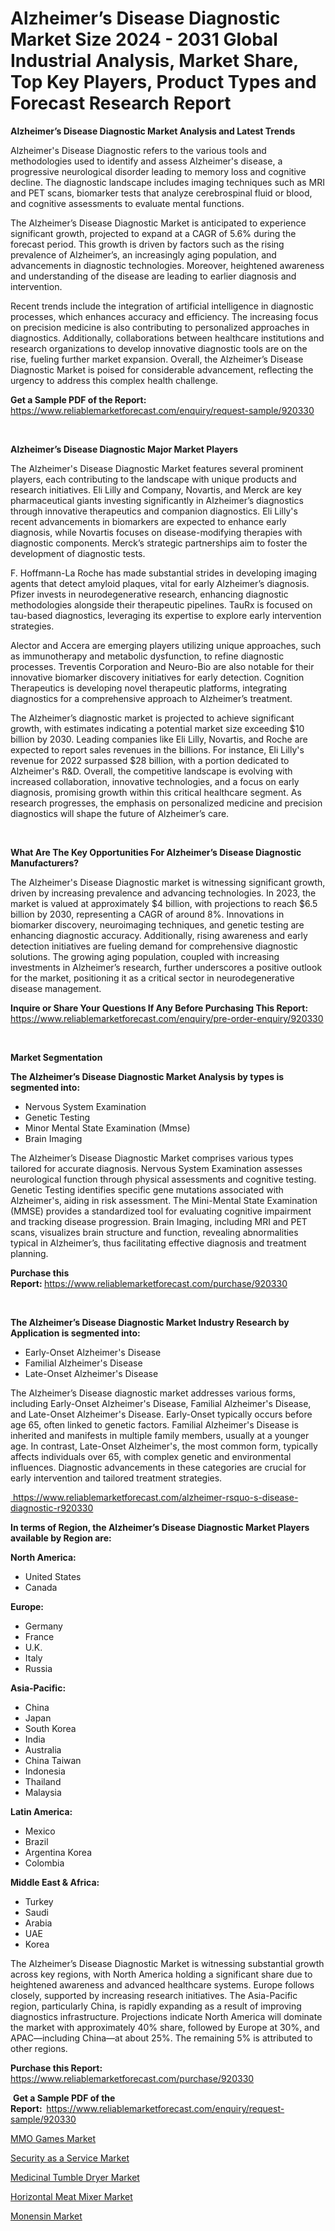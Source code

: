 <p><h1>Alzheimer’s Disease Diagnostic Market Size 2024 - 2031 Global Industrial Analysis, Market Share, Top Key Players, Product Types and Forecast Research Report</h1></p><p><strong>Alzheimer’s Disease Diagnostic Market Analysis and Latest Trends</strong></p>
<p><p>Alzheimer's Disease Diagnostic refers to the various tools and methodologies used to identify and assess Alzheimer's disease, a progressive neurological disorder leading to memory loss and cognitive decline. The diagnostic landscape includes imaging techniques such as MRI and PET scans, biomarker tests that analyze cerebrospinal fluid or blood, and cognitive assessments to evaluate mental functions.</p><p>The Alzheimer’s Disease Diagnostic Market is anticipated to experience significant growth, projected to expand at a CAGR of 5.6% during the forecast period. This growth is driven by factors such as the rising prevalence of Alzheimer’s, an increasingly aging population, and advancements in diagnostic technologies. Moreover, heightened awareness and understanding of the disease are leading to earlier diagnosis and intervention.</p><p>Recent trends include the integration of artificial intelligence in diagnostic processes, which enhances accuracy and efficiency. The increasing focus on precision medicine is also contributing to personalized approaches in diagnostics. Additionally, collaborations between healthcare institutions and research organizations to develop innovative diagnostic tools are on the rise, fueling further market expansion. Overall, the Alzheimer’s Disease Diagnostic Market is poised for considerable advancement, reflecting the urgency to address this complex health challenge.</p></p>
<p><strong>Get a Sample PDF of the Report:&nbsp;</strong> <a href="https://www.reliablemarketforecast.com/enquiry/request-sample/920330?utm_campaign=1141&utm_medium=2&utm_source=Github&utm_content=ia&utm_term=28102024&utm_id=alzheimers-disease-diagnostic">https://www.reliablemarketforecast.com/enquiry/request-sample/920330</a></p>
<p>&nbsp;</p>
<p><strong>Alzheimer’s Disease Diagnostic Major Market Players</strong></p>
<p><p>The Alzheimer's Disease Diagnostic Market features several prominent players, each contributing to the landscape with unique products and research initiatives. Eli Lilly and Company, Novartis, and Merck are key pharmaceutical giants investing significantly in Alzheimer’s diagnostics through innovative therapeutics and companion diagnostics. Eli Lilly's recent advancements in biomarkers are expected to enhance early diagnosis, while Novartis focuses on disease-modifying therapies with diagnostic components. Merck’s strategic partnerships aim to foster the development of diagnostic tests.</p><p>F. Hoffmann-La Roche has made substantial strides in developing imaging agents that detect amyloid plaques, vital for early Alzheimer’s diagnosis. Pfizer invests in neurodegenerative research, enhancing diagnostic methodologies alongside their therapeutic pipelines. TauRx is focused on tau-based diagnostics, leveraging its expertise to explore early intervention strategies.</p><p>Alector and Accera are emerging players utilizing unique approaches, such as immunotherapy and metabolic dysfunction, to refine diagnostic processes. Treventis Corporation and Neuro-Bio are also notable for their innovative biomarker discovery initiatives for early detection. Cognition Therapeutics is developing novel therapeutic platforms, integrating diagnostics for a comprehensive approach to Alzheimer’s treatment.</p><p>The Alzheimer’s diagnostic market is projected to achieve significant growth, with estimates indicating a potential market size exceeding $10 billion by 2030. Leading companies like Eli Lilly, Novartis, and Roche are expected to report sales revenues in the billions. For instance, Eli Lilly's revenue for 2022 surpassed $28 billion, with a portion dedicated to Alzheimer's R&D. Overall, the competitive landscape is evolving with increased collaboration, innovative technologies, and a focus on early diagnosis, promising growth within this critical healthcare segment. As research progresses, the emphasis on personalized medicine and precision diagnostics will shape the future of Alzheimer’s care.</p></p>
<p>&nbsp;</p>
<p><strong>What Are The Key Opportunities For Alzheimer’s Disease Diagnostic Manufacturers?</strong></p>
<p><p>The Alzheimer's Disease Diagnostic market is witnessing significant growth, driven by increasing prevalence and advancing technologies. In 2023, the market is valued at approximately $4 billion, with projections to reach $6.5 billion by 2030, representing a CAGR of around 8%. Innovations in biomarker discovery, neuroimaging techniques, and genetic testing are enhancing diagnostic accuracy. Additionally, rising awareness and early detection initiatives are fueling demand for comprehensive diagnostic solutions. The growing aging population, coupled with increasing investments in Alzheimer’s research, further underscores a positive outlook for the market, positioning it as a critical sector in neurodegenerative disease management.</p></p>
<p><strong>Inquire or Share Your Questions If Any Before Purchasing This Report:</strong> <a href="https://www.reliablemarketforecast.com/enquiry/pre-order-enquiry/920330?utm_campaign=1141&utm_medium=2&utm_source=Github&utm_content=ia&utm_term=28102024&utm_id=alzheimers-disease-diagnostic">https://www.reliablemarketforecast.com/enquiry/pre-order-enquiry/920330</a></p>
<p>&nbsp;</p>
<p><strong>Market Segmentation</strong></p>
<p><strong>The Alzheimer’s Disease Diagnostic Market Analysis by types is segmented into:</strong></p>
<p><ul><li>Nervous System Examination</li><li>Genetic Testing</li><li>Minor Mental State Examination (Mmse)</li><li>Brain Imaging</li></ul></p>
<p><p>The Alzheimer’s Disease Diagnostic Market comprises various types tailored for accurate diagnosis. Nervous System Examination assesses neurological function through physical assessments and cognitive testing. Genetic Testing identifies specific gene mutations associated with Alzheimer's, aiding in risk assessment. The Mini-Mental State Examination (MMSE) provides a standardized tool for evaluating cognitive impairment and tracking disease progression. Brain Imaging, including MRI and PET scans, visualizes brain structure and function, revealing abnormalities typical in Alzheimer’s, thus facilitating effective diagnosis and treatment planning.</p></p>
<p><strong>Purchase this Report:&nbsp;</strong><a href="https://www.reliablemarketforecast.com/purchase/920330?utm_campaign=1141&utm_medium=2&utm_source=Github&utm_content=ia&utm_term=28102024&utm_id=alzheimers-disease-diagnostic">https://www.reliablemarketforecast.com/purchase/920330</a></p>
<p>&nbsp;</p>
<p><strong>The Alzheimer’s Disease Diagnostic Market Industry Research by Application is segmented into:</strong></p>
<p><ul><li>Early-Onset Alzheimer's Disease</li><li>Familial Alzheimer's Disease</li><li>Late-Onset Alzheimer's Disease</li></ul></p>
<p><p>The Alzheimer’s Disease diagnostic market addresses various forms, including Early-Onset Alzheimer's Disease, Familial Alzheimer's Disease, and Late-Onset Alzheimer's Disease. Early-Onset typically occurs before age 65, often linked to genetic factors. Familial Alzheimer's Disease is inherited and manifests in multiple family members, usually at a younger age. In contrast, Late-Onset Alzheimer's, the most common form, typically affects individuals over 65, with complex genetic and environmental influences. Diagnostic advancements in these categories are crucial for early intervention and tailored treatment strategies.</p></p>
<p><a href="https://www.reliablemarketforecast.com/alzheimer-rsquo-s-disease-diagnostic-r920330?utm_campaign=1141&utm_medium=2&utm_source=Github&utm_content=ia&utm_term=28102024&utm_id=alzheimers-disease-diagnostic">&nbsp;https://www.reliablemarketforecast.com/alzheimer-rsquo-s-disease-diagnostic-r920330</a></p>
<p><strong>In terms of Region, the Alzheimer’s Disease Diagnostic Market Players available by Region are:</strong></p>
<p>
    <p> <strong> North America: </strong>
        <ul>
            <li>United States</li>
            <li>Canada</li>
        </ul>
        </p> 
    <p> <strong> Europe: </strong>
        <ul>
            <li>Germany</li>
            <li>France</li>
            <li>U.K.</li>
            <li>Italy</li>
            <li>Russia</li>
        </ul>
        </p> 
    <p> <strong> Asia-Pacific: </strong>
        <ul>
            <li>China</li>
            <li>Japan</li>
            <li>South Korea</li>
            <li>India</li>
            <li>Australia</li>
            <li>China Taiwan</li>
            <li>Indonesia</li>
            <li>Thailand</li>
            <li>Malaysia</li>
        </ul>
        </p> 
    <p> <strong> Latin America: </strong>
        <ul>
            <li>Mexico</li>
            <li>Brazil</li>
            <li>Argentina Korea</li>
            <li>Colombia</li>
        </ul>
        </p> 
    <p> <strong> Middle East & Africa: </strong>
        <ul>
            <li>Turkey</li>
            <li>Saudi</li>
            <li>Arabia</li>
            <li>UAE</li>
            <li>Korea</li>
        </ul>
    </p>
    </p>
<p><p>The Alzheimer’s Disease Diagnostic Market is witnessing substantial growth across key regions, with North America holding a significant share due to heightened awareness and advanced healthcare systems. Europe follows closely, supported by increasing research initiatives. The Asia-Pacific region, particularly China, is rapidly expanding as a result of improving diagnostics infrastructure. Projections indicate North America will dominate the market with approximately 40% share, followed by Europe at 30%, and APAC—including China—at about 25%. The remaining 5% is attributed to other regions.</p></p>
<p><strong>Purchase this Report: </strong><a href="https://www.reliablemarketforecast.com/purchase/920330?utm_campaign=1141&utm_medium=2&utm_source=Github&utm_content=ia&utm_term=28102024&utm_id=alzheimers-disease-diagnostic">https://www.reliablemarketforecast.com/purchase/920330</a></p>
<p>&nbsp;<strong>Get a Sample PDF of the Report:&nbsp;&nbsp;</strong><a href="https://www.reliablemarketforecast.com/enquiry/request-sample/920330?utm_campaign=1141&utm_medium=2&utm_source=Github&utm_content=ia&utm_term=28102024&utm_id=alzheimers-disease-diagnostic">https://www.reliablemarketforecast.com/enquiry/request-sample/920330</a></p>
<p><strong></strong></p>
<p><p><a href="https://github.com/lmorisekv5e/Market-Research-Report-List-1/blob/main/mmo-games-market.md?utm_campaign=1141&utm_medium=2&utm_source=Github&utm_content=ia&utm_term=28102024&utm_id=alzheimers-disease-diagnostic">MMO Games Market</a></p><p><a href="https://github.com/anitrabixvburgie/Market-Research-Report-List-1/blob/main/security-as-a-service-market.md?utm_campaign=1141&utm_medium=2&utm_source=Github&utm_content=ia&utm_term=28102024&utm_id=alzheimers-disease-diagnostic">Security as a Service Market</a></p><p><a href="https://issuu.com/reportprime-2/docs/medicinal-tumble-dryer-market-size-_b316b43f49bf3a?utm_campaign=1141&utm_medium=2&utm_source=Github&utm_content=ia&utm_term=28102024&utm_id=alzheimers-disease-diagnostic">Medicinal Tumble Dryer Market</a></p><p><a href="https://issuu.com/reportprime-2/docs/horizontal-meat-mixer-market-size-2_62e056d16ecc60?utm_campaign=1141&utm_medium=2&utm_source=Github&utm_content=ia&utm_term=28102024&utm_id=alzheimers-disease-diagnostic">Horizontal Meat Mixer Market</a></p><p><a href="https://www.linkedin.com/pulse/monensin-market-evolution-regional-adaptations-innovation-landscape-z2iic?utm_campaign=1141&utm_medium=2&utm_source=Github&utm_content=ia&utm_term=28102024&utm_id=alzheimers-disease-diagnostic">Monensin Market</a></p></p>